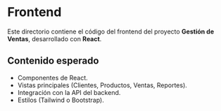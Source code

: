 # Frontend

Este directorio contiene el código del frontend del proyecto **Gestión de Ventas**, desarrollado con **React**.

## Contenido esperado
- Componentes de React.
- Vistas principales (Clientes, Productos, Ventas, Reportes).
- Integración con la API del backend.
- Estilos (Tailwind o Bootstrap).